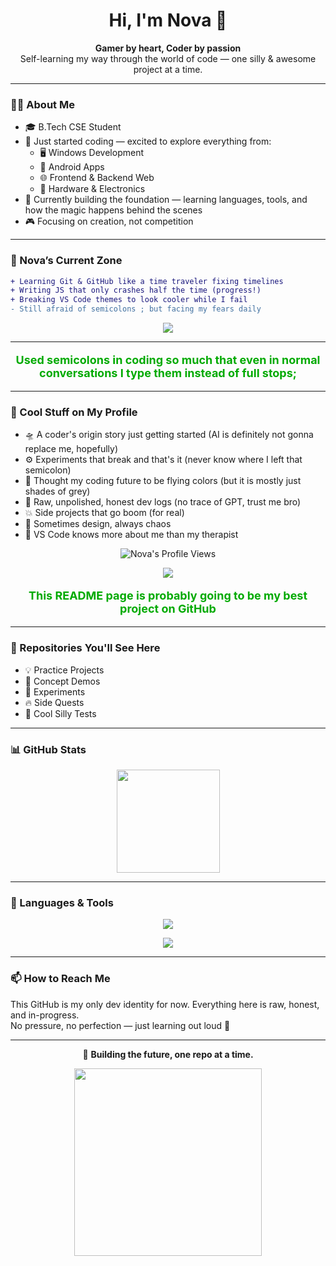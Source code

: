 <h1 align="center">Hi, I'm Nova 👋</h1>

<p align="center">
  <b>Gamer by heart, Coder by passion</b><br>
  Self-learning my way through the world of code — one silly & awesome project at a time.
</p>

---

### 👨‍💻 About Me
- 🎓 B.Tech CSE Student  
- 🚀 Just started coding — excited to explore everything from:
  - 🖥️ Windows Development
  - 📱 Android Apps
  - 🌐 Frontend & Backend Web
  - 🔧 Hardware & Electronics
- 🎯 Currently building the foundation — learning languages, tools, and how the magic happens behind the scenes
- 🎮 Focusing on creation, not competition

---

### 🚧 Nova’s Current Zone
```diff
+ Learning Git & GitHub like a time traveler fixing timelines
+ Writing JS that only crashes half the time (progress!)
+ Breaking VS Code themes to look cooler while I fail
- Still afraid of semicolons ; but facing my fears daily
```

<p align="center">
  <img src="https://readme-typing-svg.demolab.com?font=JetBrains+Mono&size=22&pause=1200&center=true&vCenter=true&color=008800&width=600&height=35&lines=Booting+up+my+brain+...;Compiling+bad+decisions+...;404+motivation+not+found;Hacking+my+way+into+coding;Running+on+caffeine+and+hope;When+in+doubt,+add+console.log();This+README+is+held+together+with+duct+tape;Probably+should+be+studying;Coding+like+it%E2%80%99s+1999;Will+debug+for+cookies" />
</p>

---

<p align="center" style="color:#00aa00; font-size:18px; font-weight:bold;">
  Used semicolons in coding so much that even in normal conversations I type them instead of full stops;
</p>

---

### 🌟 Cool Stuff on My Profile
- 🛸 A coder's origin story just getting started (AI is definitely not gonna replace me, hopefully)
- ⚙️ Experiments that break and that's  it (never know where I left that semicolon)
- 🌈 Thought my coding future to be flying colors (but it is mostly just shades of grey)
- 📜 Raw, unpolished, honest dev logs (no trace of GPT, trust me bro)
- 💥 Side projects that go boom (for real)
- 🎨 Sometimes design, always chaos
- 🤝 VS Code knows more about me than my therapist

<p align="center">
  <img src="https://komarev.com/ghpvc/?username=ArtemisNovax64&label=Profile+Views&color=blueviolet&style=flat" alt="Nova's Profile Views" />
</p>

<p align="center">
  <img src="https://github-profile-trophy.vercel.app/?username=ArtemisNovax64&theme=tokyonight&row=1&column=8&margin-w=5&margin-h=5" />
</p>

<p align="center" style="color:#00aa00; font-size:18px; font-weight:bold;">
  This README page is probably going to be my best project on GitHub
</p>

---
### 📂 Repositories You'll See Here
- 💡 Practice Projects
- 🎯 Concept Demos
- 🧪 Experiments
- 🔥 Side Quests
- 🤖 Cool Silly Tests
---

### 📊 GitHub Stats
<p align="center">
  <img src="https://github-readme-stats.vercel.app/api?username=ArtemisNovax64&show_icons=true&theme=tokyonight" height="165" />
  
---

### 🔧 Languages & Tools
<p align="center">
  <img src="https://skillicons.dev/icons?i=html,css,js,python,java" />
</p>
<p align="center">
  <img src="https://skillicons.dev/icons?i=nodejs,react,vscode,github,git" />
</p>

---

### 📫 How to Reach Me
This GitHub is my only dev identity for now. Everything here is raw, honest, and in-progress.  
No pressure, no perfection — just learning out loud 🚧

---

<p align="center">
  🚀 <b>Building the future, one repo at a time.</b>
</p>

<p align="center">
  <img src="https://media.giphy.com/media/JIX9t2j0ZTN9S/giphy.gif" width="300" />
</p>
